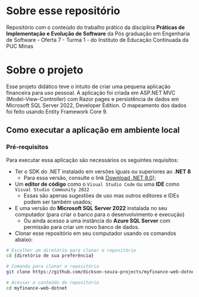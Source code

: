 # Sobre esse repositório

Repositório com o conteúdo do trabalho prático da disciplina **Práticas de Implementação e Evolução de Software** da Pós graduação em Engenharia de Software - Oferta 7 - Turma 1 - do Instituto de Educação Continuada da PUC Minas

# Sobre o projeto

Esse projeto didático teve o intuito de criar uma pequena aplicação financeira para uso pessoal. A aplicação foi criada em ASP.NET MVC (Model-View-Controller) com Razor pages e persistência de dados em Microsoft SQL Server 2022, Developer Edition. O mapeamento dos dados foi feito usando Entity Framework Core 9.

## Como executar a aplicação em ambiente local

### Pré-requisitos
Para executar essa aplicação são necessários os seguintes requisitos:
- Ter o SDK do .NET instalado em versões iguais ou superiores ao **.NET 8**
  - Para essa versão, consulte o link [Download .NET 8.0](https://dotnet.microsoft.com/en-us/download/dotnet/8.0));
- Um **editor de código** como o `Visual Studio Code` ou uma **IDE** como `Visual Studio Community 2022`
  - Essas são apenas sugestões de uso mas outros editores e IDEs podem ser também usados;
- E uma versão do **Microsoft SQL Server 2022** instalada no seu computador (para criar o banco para o desenvolvimento e execução)
  - Ou ainda acesso a uma instância do **Azure SQL Server** com permissão para criar um novo banco de dados.
- Clonar esse repositório em seu computador usando os comandos abaixo:
```bash
# Escolher um diretório para clonar o repositório
cd {diretório de sua preferência}

# Comando para clonar o repositório
git clone https://github.com/dickson-souza-projects/myfinance-web-dotnet.git

# Acessar o conteúdo do repositório
cd myfinance-web-dotnet
```

